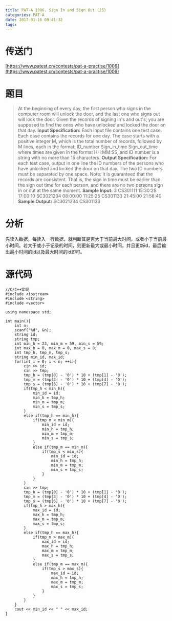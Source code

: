 ```yaml
---
title: PAT-A 1006. Sign In and Sign Out (25)
categories: PAT-A
date: 2017-01-16 09:41:32
tags:
---
```

# 传送门
[https://www.patest.cn/contests/pat-a-practise/1006](https://www.patest.cn/contests/pat-a-practise/1006)
<!--more-->
# 题目
> At the beginning of every day, the first person who signs in the computer room will unlock the door, and the last one who signs out will lock the door. Given the records of signing in's and out's, you are supposed to find the ones who have unlocked and locked the door on that day.
**Input Specification:**
Each input file contains one test case. Each case contains the records for one day. The case starts with a positive integer M, which is the total number of records, followed by M lines, each in the format:
ID_number Sign_in_time Sign_out_time
where times are given in the format HH:MM:SS, and ID number is a string with no more than 15 characters.
**Output Specification:**
For each test case, output in one line the ID numbers of the persons who have unlocked and locked the door on that day. The two ID numbers must be separated by one space.
Note: It is guaranteed that the records are consistent. That is, the sign in time must be earlier than the sign out time for each person, and there are no two persons sign in or out at the same moment.
**Sample Input:**
3
CS301111 15:30:28 17:00:10
SC3021234 08:00:00 11:25:25
CS301133 21:45:00 21:58:40
**Sample Output:**
SC3021234 CS301133

# 分析
先读入数据，每读入一行数据，就判断其是否大于当前最大时间，或者小于当前最小时间。若大于或小于记录的时间，则更新最大或最小时间，并且更新id，最后输出最小时间的id以及最大时间的id即可。

# 源代码

	//C/C++实现
	#include <iostream>
	#include <string>
	#include <vector>

	using namespace std;

	int main(){
		int n;
		scanf("%d", &n);
		string id;
		string tmp;
		int min_h = 23, min_m = 59, min_s = 59;
		int max_h = 0, max_m = 0, max_s = 0;
		int tmp_h, tmp_m, tmp_s;
		string min_id, max_id;
		for(int i = 0; i < n; ++i){
			cin >> id;
			cin >> tmp;
			tmp_h = (tmp[0] - '0') * 10 + (tmp[1] - '0');
			tmp_m = (tmp[3] - '0') * 10 + (tmp[4] - '0');
			tmp_s = (tmp[6] - '0') * 10 + (tmp[7] - '0');
			if(tmp_h < min_h){
				min_id = id;
				min_h = tmp_h;
				min_m = tmp_m;
				min_s = tmp_s;
			}
			else if(tmp_h == min_h){
				if(tmp_m < min_m){
					min_id = id;
					min_h = tmp_h;
					min_m = tmp_m;
					min_s = tmp_s;
				}
				else if(tmp_m == min_m){
					if(tmp_s < min_s){
						min_id = id;
						min_h = tmp_h;
						min_m = tmp_m;
						min_s = tmp_s;
					}
				}
			}
			cin >> tmp;
			tmp_h = (tmp[0] - '0') * 10 + (tmp[1] - '0');
			tmp_m = (tmp[3] - '0') * 10 + (tmp[4] - '0');
			tmp_s = (tmp[6] - '0') * 10 + (tmp[7] - '0');
			if(tmp_h > max_h){
				max_id = id;
				max_h = tmp_h;
				max_m = tmp_m;
				max_s = tmp_s;
			}
			else if(tmp_h == max_h){
				if(tmp_m > max_m){
					max_id = id;
					max_h = tmp_h;
					max_m = tmp_m;
					max_s = tmp_s;
				}
				else if(tmp_m == max_m){
					if(tmp_s > max_s){
						max_id = id;
						max_h = tmp_h;
						max_m = tmp_m;
						max_s = tmp_s;
					}
				}
			}
		}
		cout << min_id << " " << max_id;
	}
